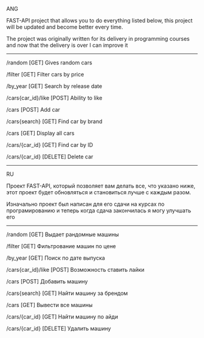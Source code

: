 ANG

FAST-API project that allows you to do everything listed below, this project will be updated and become better every time.

The project was originally written for its delivery in programming courses and now that the delivery is over I can improve it

__________________________________________________________________________________________________________________________________________

/random [GET] Gives random cars

/filter [GET] Filter cars by price

/by_year [GET] Search by release date

/cars{car_id}/like [POST] Ability to like

/cars [POST] Add car

/cars{search} [GET] Find car by brand

/cars [GET] Display all cars

/cars/{car_id} [GET] Find car by ID

/cars/{car_id} [DELETE] Delete car




--------------------------------------------------------------------------------------------------------------------------------------------------------------------------------------------------------------------------------------

RU

Проект FAST-API, который позволяет вам делать все, что указано ниже, этот проект будет обновляться и становиться лучше с каждым разом. 

Изначально проект был написан для его сдачи на курсах  по програмированию и теперь когда сдача закончилась я могу улучшать его

__________________________________________________________________________________________________________________________________________________

/random [GET] Выдает рандомные машины

/filter [GET] Фильтрование машин по цене

/by_year [GET] Поиск по дате выпуска

/cars{car_id}/like [POST] Возможность ставить лайки


/cars [POST] Добавить машину

/cars{search} [GET] Найти машину за брендом

/cars [GET] Вывести все машины

/cars/{car_id} [GET] Найти машину по айди

/cars/{car_id} [DELETE] Удалить машину
